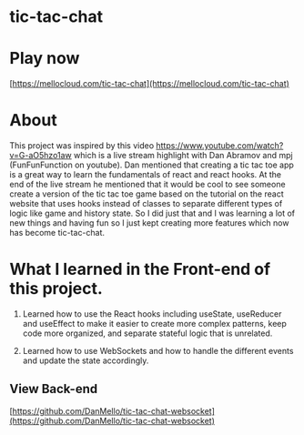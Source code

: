 # tic-tac-chat

# Play now

[https://mellocloud.com/tic-tac-chat](https://mellocloud.com/tic-tac-chat)

# About

This project was inspired by this video https://www.youtube.com/watch?v=G-aO5hzo1aw which is a live stream highlight with Dan Abramov and mpj (FunFunFunction on youtube). Dan mentioned that creating a tic tac toe app is a great way to learn the fundamentals of react and react hooks. At the end of the live stream he mentioned that it would be cool to see someone create a version of the tic tac toe game based on the tutorial on the react website that uses hooks instead of classes to separate different types of logic like game and history state. So I did just that and I was learning a lot of new things and having fun so I just kept creating more features which now has become tic-tac-chat.

# What I learned in the Front-end of this project.

1. Learned how to use the React hooks including useState, useReducer and useEffect to make it easier to create more complex patterns, keep code more organized, and separate stateful logic that is unrelated.

2. Learned how to use WebSockets and how to handle the different events and update the state accordingly.

## View Back-end

[https://github.com/DanMello/tic-tac-chat-websocket](https://github.com/DanMello/tic-tac-chat-websocket)
